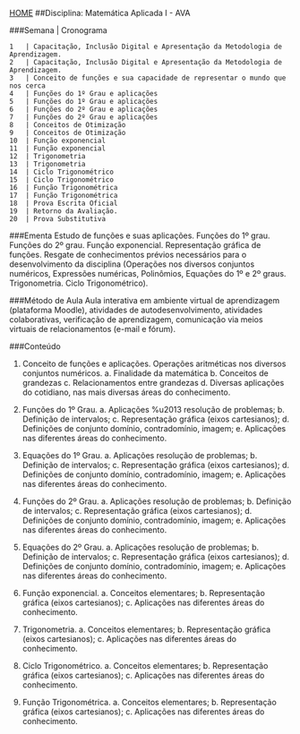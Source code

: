 [HOME](https://github.com/lucastafarelbs/Ensino-Superior-de-Informatica-GRATUITO) 
##Disciplina: Matemática Aplicada I - AVA

###Semana | Cronograma
```
1	| Capacitação, Inclusão Digital e Apresentação da Metodologia de Aprendizagem.
2	| Capacitação, Inclusão Digital e Apresentação da Metodologia de Aprendizagem.
3	| Conceito de funções e sua capacidade de representar o mundo que nos cerca
4	| Funções do 1º Grau e aplicações
5	| Funções do 1º Grau e aplicações
6	| Funções do 2º Grau e aplicações
7	| Funções do 2º Grau e aplicações
8	| Conceitos de Otimização
9	| Conceitos de Otimização
10	| Função exponencial
11	| Função exponencial
12	| Trigonometria
13	| Trigonometria
14	| Ciclo Trigonométrico
15	| Ciclo Trigonométrico
16	| Função Trigonométrica
17	| Função Trigonométrica
18	| Prova Escrita Oficial
19	| Retorno da Avaliação.
20	| Prova Substitutiva

```
###Ementa
Estudo de funções e suas aplicações. Funções do 1º grau. Funções do 2º grau. Função exponencial. Representação gráfica de funções. Resgate de conhecimentos prévios necessários para o desenvolvimento da disciplina (Operações nos diversos conjuntos numéricos, Expressões numéricas, Polinômios, Equações do 1º e 2º graus. Trigonometria. Ciclo Trigonométrico).

###Método de Aula
Aula interativa em ambiente virtual de aprendizagem (plataforma Moodle), atividades de autodesenvolvimento, atividades colaborativas, verificação de aprendizagem, comunicação via meios virtuais de relacionamentos (e-mail e fórum).

###Conteúdo
1)	Conceito de funções e aplicações. Operações aritméticas nos diversos conjuntos numéricos.
a.	Finalidade da matemática
b.	Conceitos de grandezas
c.	Relacionamentos entre grandezas
d.	Diversas aplicações do cotidiano, nas mais diversas áreas do conhecimento.

2)	Funções do 1º Grau.
a.	Aplicações %u2013 resolução de problemas;
b.	Definição de intervalos;
c.	Representação gráfica (eixos cartesianos);
d.	Definições de conjunto domínio, contradomínio, imagem;
e.	Aplicações nas diferentes áreas do conhecimento.

3)	Equações do 1º Grau.
a.	Aplicações resolução de problemas;
b.	Definição de intervalos;
c.	Representação gráfica (eixos cartesianos);
d.	Definições de conjunto domínio, contradomínio, imagem;
e.	Aplicações nas diferentes áreas do conhecimento.

4)	Funções do 2º Grau.
a.	Aplicações resolução de problemas;
b.	Definição de intervalos;
c.	Representação gráfica (eixos cartesianos);
d.	Definições de conjunto domínio, contradomínio, imagem;
e.	Aplicações nas diferentes áreas do conhecimento.

5)	Equações do 2º Grau.
a.	Aplicações resolução de problemas;
b.	Definição de intervalos;
c.	Representação gráfica (eixos cartesianos);
d.	Definições de conjunto domínio, contradomínio, imagem;
e.	Aplicações nas diferentes áreas do conhecimento.

6)	Função exponencial.
a.	Conceitos elementares;
b.	Representação gráfica (eixos cartesianos);
c.	Aplicações nas diferentes áreas do conhecimento.

7)	Trigonometria.
a.	Conceitos elementares;
b.	Representação gráfica (eixos cartesianos);
c.	Aplicações nas diferentes áreas do conhecimento.

8)	Ciclo Trigonométrico.
a.	Conceitos elementares;
b.	Representação gráfica (eixos cartesianos);
c.	Aplicações nas diferentes áreas do conhecimento.

9)	Função Trigonométrica.
a.	Conceitos elementares;
b.	Representação gráfica (eixos cartesianos);
c.	Aplicações nas diferentes áreas do conhecimento.